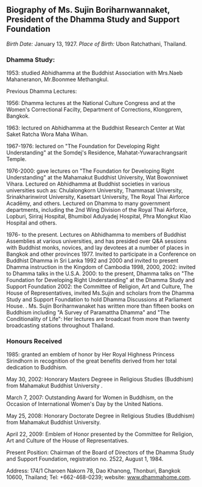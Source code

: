 ## Biography of Ms. Sujin Boriharnwannaket, President of the Dhamma Study and Support Foundation

*Birth Date:* January 13, 1927.
*Place of Birth:* Ubon Ratchathani, Thailand.

### Dhamma Study:

1953: studied Abhidhamma at the Buddhist Association with Mrs.Naeb Mahaneranon, Mr.Boonmee Methangkul.

Previous Dhamma Lectures:

1956: Dhamma lectures at the National Culture Congress and at the Women's Correctional Facilty, Department of Corrections, Klongprem, Bangkok. 

1963: lectured on Abhidhamma at the Buddhist Research Center at Wat Saket Ratcha Wora Maha Wihan. 

1967-1976: lectured on "The Foundation for Developing Right Understanding" at the Somdej's Residence, Mahatat-Yuwarachrangsarit Temple. 

1976-2000: gave lectures on "The Foundation for Developing Right Understanding" at the Mahamakut Buddhist University, Wat Bowonniwet Vihara. Lectured on Abhidhamma at Buddhist societies in various universities such as: Chulalongkorn University, Thammasat University, Srinakharinwirot University, Kasetsart University, The Royal Thai Airforce Acadēmy, and others. Lectured on Dhamma to many government departments, including the 2nd Wing Division of the Royal Thai Airforce, Lopburi, Siriraj Hospital, Bhumibol Adulyadej Hospital, Phra Mongkut Klao Hospital and others.

1976- to the present.  Lectures on Abhidhamma to members of Buddhist Assemblies at various universities, and has presided over Q&A sessions with Buddhist monks, novices, and lay devotees at a number of places in Bangkok and other provinces 1977. Invited to participate in a Conference on Buddhist Dhamma in Sri Lanka 1992 and 2000 and invited to present Dhamma instruction in the Kingdom of Cambodia 1998, 2000, 2002: invited to Dhamma talks in the U.S.A. 2000: to the present, Dhamma talks on "The Foundation for Developing Right Understanding" at the Dhamma Study and Support Foundation 2002: the Committee of Religion, Art and Culture, The House of Representatives, invited Ms.Sujin and scholars from the Dhamma Study and Support Foundation to hold Dhamma Discussions at Parliament House.
. 
Ms. Sujin Boriharnwanaket has written more than fifteen books on Buddhism including "A Survey of Paramattha Dhamma" and "The Conditionality of Life": Her lectures are broadcast from more than twenty broadcasting stations throughout Thailand.

### Honours Received

1985: granted an emblem of honor by Her Royal Highness Princess Sirindhorn in recognition of the great benefits derived from her total dedication to Buddhism. 

May 30, 2002: Honorary Masters Degreee in Religious Studies (Buddhism) from Mahamakut Buddhist University .

March 7, 2007: Outstanding Award for Women in Buddhism, on the Occasion of International Women's Day by the United Nations. 

May 25, 2008: Honorary Doctorate Degree in Religious Studies (Buddhism) from Mahamakut Buddhist University. 

April 22, 2009: Emblem of Honor presented by the Committee for Religion, Art and Culture of the House of Representatives.

Present Position: Chairman of the Board of Directors of the Dhamma Study and Support Foundation, registration no. 2522, August 1, 1984.

Address: 174/1 Charoen Nakorn 78, Dao Khanong, Thonburi, Bangkok 10600, Thailand; Tel: +662-468-0239; website: www.dhammahome.com.
